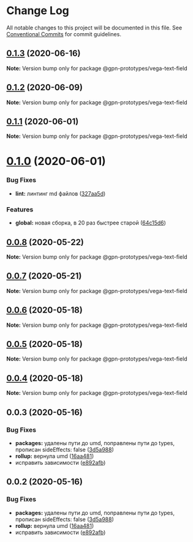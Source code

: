 # Change Log

All notable changes to this project will be documented in this file.
See [Conventional Commits](https://conventionalcommits.org) for commit guidelines.

## [0.1.3](https://github.com/gpn-prototypes/vega-ui/compare/@gpn-prototypes/vega-text-field@0.1.2...@gpn-prototypes/vega-text-field@0.1.3) (2020-06-16)

**Note:** Version bump only for package @gpn-prototypes/vega-text-field





## [0.1.2](https://github.com/gpn-prototypes/vega-ui/compare/@gpn-prototypes/vega-text-field@0.1.1...@gpn-prototypes/vega-text-field@0.1.2) (2020-06-09)

**Note:** Version bump only for package @gpn-prototypes/vega-text-field





## [0.1.1](https://github.com/gpn-prototypes/vega-ui/compare/@gpn-prototypes/vega-text-field@0.1.0...@gpn-prototypes/vega-text-field@0.1.1) (2020-06-01)

**Note:** Version bump only for package @gpn-prototypes/vega-text-field

# [0.1.0](https://github.com/gpn-prototypes/vega-ui/compare/@gpn-prototypes/vega-text-field@0.0.8...@gpn-prototypes/vega-text-field@0.1.0) (2020-06-01)

### Bug Fixes

- **lint:** линтинг md файлов ([327aa5d](https://github.com/gpn-prototypes/vega-ui/commit/327aa5d3aa706f0e164a572ae1360d504e89979d))

### Features

- **global:** новая сборка, в 20 раз быстрее старой ([64c15d6](https://github.com/gpn-prototypes/vega-ui/commit/64c15d6c8e5934386d2820e120b64bb7ed2391f3))

## [0.0.8](https://github.com/gpn-prototypes/vega-ui/compare/@gpn-prototypes/vega-text-field@0.0.7...@gpn-prototypes/vega-text-field@0.0.8) (2020-05-22)

**Note:** Version bump only for package @gpn-prototypes/vega-text-field

## [0.0.7](https://github.com/gpn-prototypes/vega-ui/compare/@gpn-prototypes/vega-text-field@0.0.6...@gpn-prototypes/vega-text-field@0.0.7) (2020-05-21)

**Note:** Version bump only for package @gpn-prototypes/vega-text-field

## [0.0.6](https://github.com/gpn-prototypes/vega-ui/compare/@gpn-prototypes/vega-text-field@0.0.5...@gpn-prototypes/vega-text-field@0.0.6) (2020-05-18)

**Note:** Version bump only for package @gpn-prototypes/vega-text-field

## [0.0.5](https://github.com/gpn-prototypes/vega-ui/compare/@gpn-prototypes/vega-text-field@0.0.4...@gpn-prototypes/vega-text-field@0.0.5) (2020-05-18)

**Note:** Version bump only for package @gpn-prototypes/vega-text-field

## [0.0.4](https://github.com/gpn-prototypes/vega-ui/compare/@gpn-prototypes/vega-text-field@0.0.3...@gpn-prototypes/vega-text-field@0.0.4) (2020-05-18)

**Note:** Version bump only for package @gpn-prototypes/vega-text-field

## 0.0.3 (2020-05-16)

### Bug Fixes

- **packages:** удалены пути до umd, поправлены пути до types, прописан sideEffects: false ([3d5a988](https://github.com/gpn-prototypes/vega-ui/commit/3d5a98871aece5d6c79be112e2e60ecd0529694e))
- **rollup:** вернула umd ([16aa481](https://github.com/gpn-prototypes/vega-ui/commit/16aa48132ca6c3934b3b12aa079f8645a0efc89b))
- исправить зависимости ([e892afb](https://github.com/gpn-prototypes/vega-ui/commit/e892afb5368b7ed2c6bdd4c77e08917e033f75ed))

## 0.0.2 (2020-05-16)

### Bug Fixes

- **packages:** удалены пути до umd, поправлены пути до types, прописан sideEffects: false ([3d5a988](https://github.com/gpn-prototypes/vega-ui/commit/3d5a98871aece5d6c79be112e2e60ecd0529694e))
- **rollup:** вернула umd ([16aa481](https://github.com/gpn-prototypes/vega-ui/commit/16aa48132ca6c3934b3b12aa079f8645a0efc89b))
- исправить зависимости ([e892afb](https://github.com/gpn-prototypes/vega-ui/commit/e892afb5368b7ed2c6bdd4c77e08917e033f75ed))
